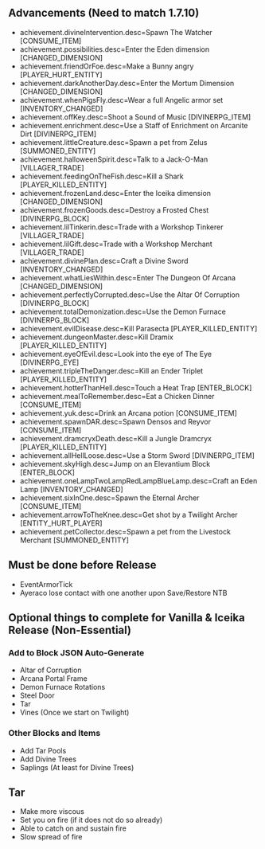 ## Advancements (Need to match 1.7.10)
* achievement.divineIntervention.desc=Spawn The Watcher [CONSUME_ITEM]
* achievement.possibilities.desc=Enter the Eden dimension [CHANGED_DIMENSION]
* achievement.friendOrFoe.desc=Make a Bunny angry [PLAYER_HURT_ENTITY]
* achievement.darkAnotherDay.desc=Enter the Mortum Dimension [CHANGED_DIMENSION]
* achievement.whenPigsFly.desc=Wear a full Angelic armor set [INVENTORY_CHANGED]
* achievement.offKey.desc=Shoot a Sound of Music [DIVINERPG_ITEM]
* achievement.enrichment.desc=Use a Staff of Enrichment on Arcanite Dirt [DIVINERPG_ITEM]
* achievement.littleCreature.desc=Spawn a pet from Zelus [SUMMONED_ENTITY]
* achievement.halloweenSpirit.desc=Talk to a Jack-O-Man [VILLAGER_TRADE]
* achievement.feedingOnTheFish.desc=Kill a Shark [PLAYER_KILLED_ENTITY]
* achievement.frozenLand.desc=Enter the Iceika dimension [CHANGED_DIMENSION]
* achievement.frozenGoods.desc=Destroy a Frosted Chest [DIVINERPG_BLOCK]
* achievement.lilTinkerin.desc=Trade with a Workshop Tinkerer [VILLAGER_TRADE]
* achievement.lilGift.desc=Trade with a Workshop Merchant [VILLAGER_TRADE]
* achievement.divinePlan.desc=Craft a Divine Sword [INVENTORY_CHANGED]
* achievement.whatLiesWithin.desc=Enter The Dungeon Of Arcana [CHANGED_DIMENSION]
* achievement.perfectlyCorrupted.desc=Use the Altar Of Corruption [DIVINERPG_BLOCK]
* achievement.totalDemonization.desc=Use the Demon Furnace [DIVINERPG_BLOCK]
* achievement.evilDisease.desc=Kill Parasecta [PLAYER_KILLED_ENTITY]
* achievement.dungeonMaster.desc=Kill Dramix [PLAYER_KILLED_ENTITY]
* achievement.eyeOfEvil.desc=Look into the eye of The Eye [DIVINERPG_EYE]
* achievement.tripleTheDanger.desc=Kill an Ender Triplet [PLAYER_KILLED_ENTITY]
* achievement.hotterThanHell.desc=Touch a Heat Trap [ENTER_BLOCK]
* achievement.mealToRemember.desc=Eat a Chicken Dinner [CONSUME_ITEM]
* achievement.yuk.desc=Drink an Arcana potion [CONSUME_ITEM]
* achievement.spawnDAR.desc=Spawn Densos and Reyvor [CONSUME_ITEM]
* achievement.dramcryxDeath.desc=Kill a Jungle Dramcryx [PLAYER_KILLED_ENTITY]
* achievement.allHellLoose.desc=Use a Storm Sword [DIVINERPG_ITEM]
* achievement.skyHigh.desc=Jump on an Elevantium Block [ENTER_BLOCK]
* achievement.oneLampTwoLampRedLampBlueLamp.desc=Craft an Eden Lamp [INVENTORY_CHANGED]
* achievement.sixInOne.desc=Spawn the Eternal Archer [CONSUME_ITEM]
* achievement.arrowToTheKnee.desc=Get shot by a Twilight Archer [ENTITY_HURT_PLAYER]
* achievement.petCollector.desc=Spawn a pet from the Livestock Merchant [SUMMONED_ENTITY]

## Must be done before Release
* EventArmorTick
* Ayeraco lose contact with one another upon Save/Restore NTB

## Optional things to complete for Vanilla & Iceika Release (Non-Essential)

### Add to Block JSON Auto-Generate
* Altar of Corruption
* Arcana Portal Frame
* Demon Furnace Rotations
* Steel Door
* Tar
* Vines (Once we start on Twilight)

### Other Blocks and Items
* Add Tar Pools
* Add Divine Trees
* Saplings (At least for Divine Trees)

## Tar
* Make more viscous
* Set you on fire (if it does not do so already)
* Able to catch on and sustain fire
* Slow spread of fire
